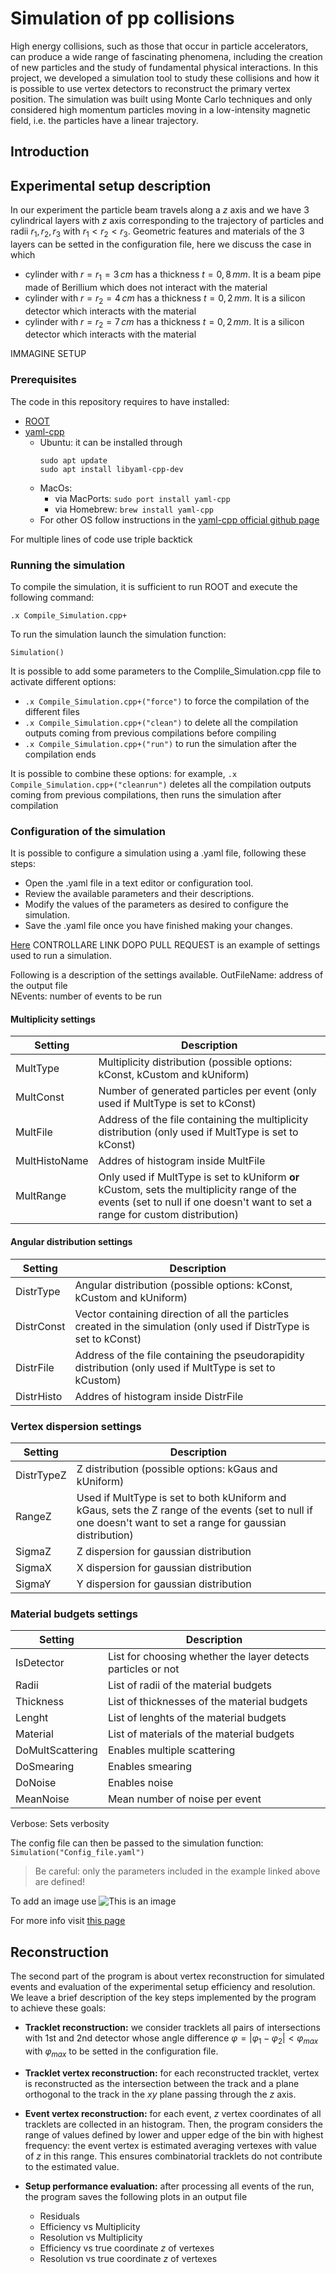 # Simulation of pp collisions
High energy collisions, such as those that occur in particle accelerators, can produce a wide range of fascinating phenomena, including the creation of new particles and the study of fundamental physical interactions. In this project, we developed a simulation tool to study these collisions and how it is possible to use vertex detectors to reconstruct the primary vertex position. The simulation was built using Monte Carlo techniques and only considered high momentum particles moving in a low-intensity magnetic field, i.e. the particles have a linear trajectory.

## Introduction

## Experimental setup description
In our experiment the particle beam travels along a $z$ axis and we have $3$ cylindrical layers with $z$ axis corresponding to the trajectory of particles and radii $r_1,\,r_2,\,r_3$ with $r_1<r_2<r_3$. Geometric features and materials of the $3$ layers can be setted in the configuration file, here we discuss the case in which 
-   cylinder with $r=r_1=3\, cm$ has a thickness $t=0,8\,mm$. It is a beam pipe made of Berillium which does not interact with the material  
-   cylinder with $r=r_2=4\, cm$ has a thickness $t=0,2\,mm$. It is a silicon detector  which interacts with the material  
-   cylinder with $r=r_2=7\, cm$ has a thickness $t=0,2\,mm$. It is a silicon detector which interacts with the material  

IMMAGINE SETUP

### Prerequisites
The code in this repository requires to have installed:
- [ROOT](https://root.cern/)
- [yaml-cpp](https://github.com/jbeder/yaml-cpp)
    - Ubuntu: it can be installed through 
        ```
        sudo apt update 
        sudo apt install libyaml-cpp-dev
        ```
    - MacOs: 
        - via MacPorts: `sudo port install yaml-cpp`
        - via Homebrew: `brew install yaml-cpp`
    - For other OS follow instructions in the [yaml-cpp official github page](https://github.com/jbeder/yaml-cpp)

For multiple lines of code use triple backtick

### Running the simulation
To compile the simulation, it is sufficient to run ROOT and execute the following command:
```
.x Compile_Simulation.cpp+
```
To run the simulation launch the simulation function:
```
Simulation()
```

It is possible to add some parameters to the Complile_Simulation.cpp file to activate different options:
- `.x Compile_Simulation.cpp+("force")` to force the compilation of the different files
- `.x Compile_Simulation.cpp+("clean")` to delete all the compilation outputs coming from previous compilations before compiling
- `.x Compile_Simulation.cpp+("run")` to run the simulation after the compilation ends

It is possible to combine these options: for example, `.x Compile_Simulation.cpp+("cleanrun")` deletes all the compilation outputs coming from previous compilations, then runs the simulation after compilation

### Configuration of the simulation
It is possible to configure a simulation using a .yaml file, following these steps:

- Open the .yaml file in a text editor or configuration tool.
- Review the available parameters and their descriptions.
- Modify the values of the parameters as desired to configure the simulation.
- Save the .yaml file once you have finished making your changes.

[Here](https://github.com/Bizzzio/TANS/blob/main/Config_Run.yaml) CONTROLLARE LINK DOPO PULL REQUEST is an example of settings used to run a simulation.

Following is a description of the settings available.
OutFileName: address of the output file      
NEvents: number of events to be run
#### Multiplicity settings

| Setting               | Description                           |
| -----------           | -----------                           |
| MultType              | Multiplicity distribution (possible options: kConst, kCustom and kUniform)                        |
| MultConst             | Number of generated particles per event (only used if MultType is set to kConst)            |
| MultFile              | Address of the file containing the multiplicity distribution (only used if MultType is set to kConst)            |
| MultHistoName               | Addres of histogram inside MultFile            |
| MultRange           | Only used if MultType is set to kUniform **or** kCustom, sets the multiplicity range of the events (set to null if one doesn't want to set a range for custom distribution)           |


#### Angular distribution settings

| Setting               | Description                           |
| -----------           | -----------                           |
| DistrType             | Angular distribution (possible options: kConst, kCustom and kUniform)             |
| DistrConst             | Vector containing direction of all the particles created in the simulation (only used if DistrType is set to kConst)             |
| DistrFile              | Address of the file containing the pseudorapidity distribution (only used if MultType is set to kCustom)            |
| DistrHisto               | Addres of histogram inside DistrFile            |



### Vertex dispersion settings

| Setting               | Description                           |
| -----------           | -----------                           |
| DistrTypeZ             | Z distribution (possible options: kGaus  and kUniform)             |
| RangeZ             | Used if MultType is set to both kUniform and kGaus, sets the Z range of the events (set to null if one doesn't want to set a range for gaussian distribution)             |
| SigmaZ              | Z dispersion for gaussian distribution            |
| SigmaX              | X dispersion for gaussian distribution            |
| SigmaY              | Y dispersion for gaussian distribution            |

### Material budgets settings

| Setting               | Description                           |
| -----------           | -----------                           |
| IsDetector             | List for choosing whether the layer detects particles or not             |
| Radii             | List of radii of the material budgets           |
| Thickness              | List of thicknesses of the material budgets            |
| Lenght              | List of lenghts of the material budgets            |
| Material              | List of materials of the material budgets           |
| DoMultScattering             | Enables multiple scattering         |
| DoSmearing              | Enables smearing           |
| DoNoise             | Enables noise         |
| MeanNoise              | Mean number of noise per event      |


Verbose: Sets verbosity

The config file can then be passed to the simulation function: `Simulation("Config_file.yaml")`
> Be careful: only the parameters included in the example linked above are defined!


To add an image use
![This is an image](https://myoctocat.com/assets/images/base-octocat.svg)

For more info visit [this page](https://docs.github.com/en/get-started/writing-on-github/getting-started-with-writing-and-formatting-on-github/basic-writing-and-formatting-syntax)



## Reconstruction
The second part of the program is about vertex reconstruction for simulated events and evaluation of the experimental setup efficiency and resolution. We leave a brief description of the key steps implemented by the program to achieve these goals:

- **Tracklet reconstruction:** we consider tracklets all pairs of intersections with $1$st and $2$nd detector whose angle difference $\varphi = |\varphi_1-\varphi_2| < \varphi_{max}$ with $\varphi_{max}$ to be setted in the configuration file.  

- **Tracklet vertex reconstruction:** for each reconstructed tracklet, vertex is reconstructed as the intersection between the track and a plane orthogonal to the track in the $xy$ plane passing through the $z$ axis. 

- **Event vertex reconstruction:** for each event, $z$ vertex coordinates of all tracklets are collected in an histogram. Then, the program considers the range of values defined by lower and upper edge of the bin with highest frequency: the event vertex is estimated averaging vertexes with value of $z$ in this range. This ensures combinatorial tracklets do not contribute to the estimated value.

- **Setup performance evaluation:** after processing all events of the run, the program saves the following plots in an output file
    + Residuals
    + Efficiency vs Multiplicity
    + Resolution vs Multiplicity
    + Efficiency vs true coordinate $z$ of vertexes
    + Resolution vs true coordinate $z$ of vertexes
